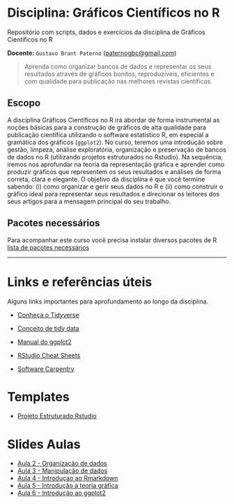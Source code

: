 # Disciplina: Gráficos Científicos no R 

Repositório com scripts, dados e exercícios da disciplina de Gráficos Científicos no R  

__Docente:__ `Gustavo Brant Paterno` (paternogbc@gmail.com)

> Aprenda como organizar bancos de dados e representar os seus resultados através de gráficos bonitos, reproduzíveis, eficientes e com qualidade para publicação nas melhores revistas científicas.

## Escopo 

A disciplina Gráficos Científicos no R irá abordar de forma instrumental as noções básicas para a construção de gráficos de alta qualidade para publicação científica utilizando o software estatístico R, em especial a gramática dos gráficos (`ggplot2`). No curso, teremos uma introdução sobre gestão, limpeza, análise exploratória, organização e preservação de bancos de dados no R (utilizando projetos estruturados no Rstudio). Na sequência, iremos nos aprofundar na teoria da representação gráfica e aprender como produzir gráficos que representem os seus resultados e análises de forma correta, clara e elegante. O objetivo da disciplina é que você termine sabendo: (i) como organizar e gerir seus dados no R e (ii) como construir o gráfico ideal para representar seus resultados e direcionar os leitores dos seus artigos para a mensagem principal do seu trabalho.

## Pacotes necessários

Para acompanhar este curso você precisa instalar diversos pacotes de R 
[lista de pacotes necessários](https://github.com/paternogbc/disciplina-graficos-r/blob/master/R/pacotes_necessarios.R)

*** 

# Links e referências úteis

Alguns links importantes para aprofundamento ao longo da disciplina.

* [Conheça o Tidyverse](https://www.tidyverse.org/packages/)

* [Conceito de tidy data](http://vita.had.co.nz/papers/tidy-data.html)

* [Manual do ggplot2](https://ggplot2.tidyverse.org)

* [RStudio Cheat Sheets](https://rstudio.com/resources/cheatsheets/)

* [Software Carpentry](https://github.com/swcarpentry/swcarpentry)

# Templates

- [Projeto Estruturado Rstudio](https://github.com/paternogbc/template-rstd-project)

# Slides Aulas

- [Aula 2 - Organização de dados](https://docs.google.com/presentation/d/1dC9hBTRHp9jFv3oBJKAVW_sESqlUDoLFO4FJWV2uVtM/edit?usp=sharing)
- [Aula 3 - Manipulação de dados](https://docs.google.com/presentation/d/1DqUBvR2-QZQwU4JC0pjT2Vbi5qfZGYCvSJ9wGy2BwLo/edit?usp=sharing)
- [Aula 4 - Introduçao ao Rmarkdown](https://docs.google.com/presentation/d/1DCOQPQ4_BnkeoZ6urt_gkncNU_BZrPga9Fjxhnwg8Xg/edit?usp=sharing)
- [Aula 5 - Introdução a teoria gráfica](https://docs.google.com/presentation/d/1L8nNj6KWYEewFzCCn-krAFWAV-Z_fsPnhncUhX-lmuU/edit?usp=sharing)
- [Aula 6 - Introdução ao ggplot2](https://docs.google.com/presentation/d/19FbbQvEo2YaM-y9unC96L2GjkqKQ8S0PzU4HQX-rJE4/edit?usp=sharing)